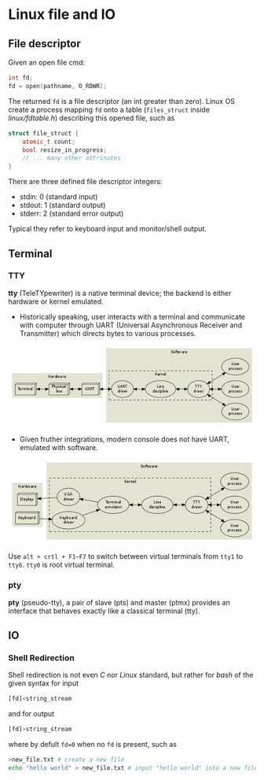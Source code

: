 # Linux file and IO

## File descriptor

Given an open file cmd:
```cpp
int fd;
fd = open(pathname, O_RDWR);
```
The returned `fd` is a file descriptor (an  int greater than zero). Linux OS create a process mapping `fd` onto a table (`files_struct` inside *linux/fdtable.h*) describing this opened file, such as
```cpp
struct file_struct {
    atomic_t count;
    bool resize_in_progress;
    // ... many other attrinutes
}
```

There are three defined file descriptor integers: 
* stdin: 0 (standard input)
* stdout: 1 (standard output)
* stderr: 2 (standard error output)

Typical they refer to keyboard input and monitor/shell output.

## Terminal

### TTY

**tty** (TeleTYpewriter) is a native terminal device; the backend is either hardware or kernel emulated.

* Historically speaking, user interacts with a terminal and communicate with computer through UART (Universal Asynchronous Receiver and Transmitter) which directs bytes to various processes.

![alt text](imgs/tty.png "tty")

* Given fruther integrations, modern console does not have UART, emulated with software.

![alt text](imgs/tty_no_uart.png "tty_no_uart")

Use `alt + crtl + F1~F7` to switch between virtual terminals from `tty1` to `tty6`. `tty0` is root virtual terminal.

### pty

**pty** (pseudo-tty), a pair of slave (pts) and master (ptmx) provides  an  interface that behaves exactly like a classical terminal (tty).

## IO

### Shell Redirection

Shell redirection is not even *C* nor *Linux* standard, but rather for *bash* of the given syntax for input
```bash
[fd]<string_stream
```
and for output
```bash
[fd]>string_stream
```
where by defult `fd=0` when no `fd` is present, such as
```bash
>new_file.txt # create a new file
echo "hello world" > new_file.txt # input "hello world" into a new file 
```
